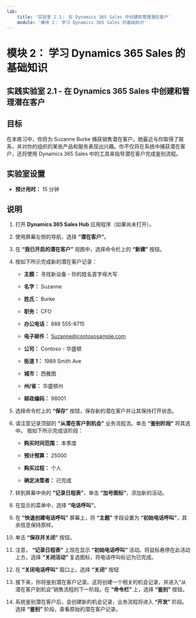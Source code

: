 ```yaml
---
lab:
    title: '实验室 2.1： 在 Dynamics 365 Sales 中创建和管理潜在客户'
    module: '模块 2： 学习 Dynamics 365 Sales 的基础知识'
---
```


模块 2： 学习 Dynamics 365 Sales 的基础知识
========================

## 实践实验室 2.1 - 在 Dynamics 365 Sales 中创建和管理潜在客户

## 目标

在本练习中，你将为 Suzanne Burke 捕获销售潜在客户。她最近与你取得了联系，并对你的组织的某些产品和服务表现出兴趣。你不仅将在系统中捕获潜在客户，还将使用 Dynamics 365 Sales 中的工具来指导潜在客户完成鉴别流程。


## 实验室设置

  - **预计用时：** 15 分钟

## 说明

1. 打开 **Dynamics 365 Sales Hub** 应用程序（如果尚未打开）。 

2. 使用屏幕左侧的导航，选择 **“潜在客户”**。 

3. 在 **“我已开启的潜在客户”** 视图中，选择命令栏上的 **“新建”** 按钮。

4. 按如下所示完成新的潜在客户记录：

	- **主题：** 寻找新设备 - 你的姓名首字母大写

	- **名字：** Suzanne

	- **姓氏：** Burke

	- **职务：** CFO

	- **办公电话：** 888 555-8715

	- **电子邮件：** Suzanne@contososample.com

	- **公司：** Contoso - 华盛顿

	- **街道 1：** 1989 Smith Ave

	- **城市：** 西雅图

	- **州/省：** 华盛顿州

	- **邮政编码：** 98001 

5. 选择命令栏上的 **“保存”** 按钮，保存新的潜在客户并让其保持打开状态。

6. 请注意记录顶部的 **“从潜在客户到机会”** 业务流程流。单击 **“鉴别阶段”** 将其选中。 按如下所示完成该阶段：

	- **购买时间范围：** 本季度

	- **预计预算：** 25000 

	- **购买过程：** 个人

	- **确定决策者：** 已完成

7. 转到屏幕中央的 **“记录日程表”**，单击 **“加号图标”**，添加新的活动。 

8. 在显示的菜单中，选择 **“电话呼叫”**。

9. 在 **“快速创建电话呼叫”** 屏幕上，将 **“主题”** 字段设置为 **“初始电话呼叫”**，其余信息保持原样。 

10. 单击 **“保存并关闭”** 按钮。

11. 注意， **“记录日程表”** 上现在显示 **“初始电话呼叫”** 活动。将鼠标悬停在此活动上方，选择 **“关闭活动”** 复选图标，将电话呼叫标记为已完成。

12. 在 **“关闭电话呼叫”** 窗口上，选择 **“关闭”** 按钮 

13. 接下来，你将鉴别潜在客户记录。这将创建一个相关的机会记录，并进入“从潜在客户到机会”销售流程的下一阶段。在 **“命令栏”** 上，选择 **“鉴别”** 按钮。 

14. 系统鉴别潜在客户后，会创建新的机会记录，业务流程将进入 **“开发”** 阶段。 选择 **“鉴别”** 阶段，查看原始的潜在客户记录。
